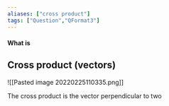 ```yaml
---
aliases: ["cross product"]
tags: ["Question","QFormat3"]
---
```


#### What is
## Cross product (vectors)
![[Pasted image 20220225110335.png]]

The cross product is the vector perpendicular to two 